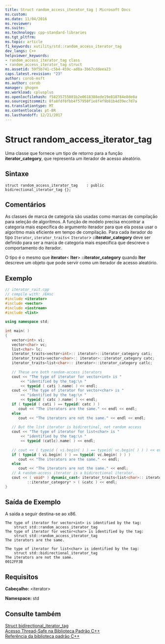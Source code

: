 ```yaml
---
title: Struct random_access_iterator_tag | Microsoft Docs
ms.custom: 
ms.date: 11/04/2016
ms.reviewer: 
ms.suite: 
ms.technology: cpp-standard-libraries
ms.tgt_pltfrm: 
ms.topic: article
f1_keywords: xutility/std::random_access_iterator_tag
dev_langs: C++
helpviewer_keywords:
- random_access_iterator_tag class
- random_access_iterator_tag struct
ms.assetid: 59f5b741-c5b4-459c-ad0a-3b67cddeea23
caps.latest.revision: "23"
author: corob-msft
ms.author: corob
manager: ghogen
ms.workload: cplusplus
ms.openlocfilehash: f58235755081b2e0618388ede19e818784e8de0a
ms.sourcegitcommit: 8fa8fdf0fbb4f57950f1e8f4f9b81b4d39ec7d7a
ms.translationtype: MT
ms.contentlocale: pt-BR
ms.lasthandoff: 12/21/2017
---
```

# <a name="randomaccessiteratortag-struct"></a>Struct random_access_iterator_tag
Uma classe que fornece um tipo de retorno para a função **iterator_category**, que representa um iterador de acesso aleatório.  
  
## <a name="syntax"></a>Sintaxe  
  
```
struct random_access_iterator_tag    : public bidirectional_iterator_tag {};
```  
  
## <a name="remarks"></a>Comentários  
 As classes de marca de categoria são usadas como marcas de compilação para seleção de algoritmos. A função de modelo precisa encontrar a categoria mais específica do argumento iterador para que ela possa usar o algoritmo mais eficiente em tempo de compilação. Para cada iterador do tipo `Iterator`, `iterator_traits`< `Iterator`> **::iterator_category** deve ser definido para ser a marca de categoria mais específica que descreve o comportamento do iterador.  
  
 O tipo é o mesmo que **iterator**\< **Iter**> **::iterator_category** quando **Iter** descreve um objeto que pode servir como um iterador de acesso aleatório.  
  
## <a name="example"></a>Exemplo  
  
```cpp  
// iterator_rait.cpp  
// compile with: /EHsc  
#include <iterator>  
#include <vector>  
#include <iostream>  
#include <list>  
  
using namespace std;  
  
int main( )  
{  
   vector<int> vi;  
   vector<char> vc;  
   list<char> lc;  
   iterator_traits<vector<int>:: iterator>::iterator_category cati;  
   iterator_traits<vector<char>:: iterator>::iterator_category catc;  
   iterator_traits<list<char>:: iterator>::iterator_category catlc;  
  
   // These are both random-access iterators  
   cout << "The type of iterator for vector<int> is "  
       << "identified by the tag:\n "   
       << typeid ( cati ).name( ) << endl;  
   cout << "The type of iterator for vector<char> is "  
       << "identified by the tag:\n "   
       << typeid ( catc ).name( ) << endl;  
   if ( typeid ( cati ) == typeid( catc ) )  
      cout << "The iterators are the same." << endl << endl;  
   else  
      cout << "The iterators are not the same." << endl << endl;  
  
   // But the list iterator is bidirectinal, not random access  
   cout << "The type of iterator for list<char> is "  
       << "identified by the tag:\n "   
       << typeid (catlc).name( ) << endl;  
  
   // cout << ( typeid ( vi.begin( ) ) == typeid( vc.begin( ) ) ) << endl;  
   if ( typeid ( vi.begin( ) ) == typeid( vc.begin( ) ) )  
      cout << "The iterators are the same." << endl;  
   else  
      cout << "The iterators are not the same." << endl;  
   // A random-access iterator is a bidirectional iterator.  
   cout << ( void* ) dynamic_cast< iterator_traits<list<char>:: iterator>  
          ::iterator_category* > ( &catc ) << endl;  
}  
```  
  
## <a name="sample-output"></a>Saída de Exemplo  
 A saída a seguir destina-se ao x86.  
  
```
The type of iterator for vector<int> is identified by the tag:
    struct std::random_access_iterator_tag
The type of iterator for vector<char> is identified by the tag:
    struct std::random_access_iterator_tag
The iterators are the same.

The type of iterator for list<char> is identified by the tag:
    struct std::bidirectional_iterator_tag
The iterators are not the same.
0012FF3B
```  
  
## <a name="requirements"></a>Requisitos  
 **Cabeçalho:** \<iterator>  
  
 **Namespace:** std  
  
## <a name="see-also"></a>Consulte também  
 [Struct bidirectional_iterator_tag](../standard-library/bidirectional-iterator-tag-struct.md)   
 [Acesso Thread-Safe na Biblioteca Padrão C++](../standard-library/thread-safety-in-the-cpp-standard-library.md)   
 [Referência da biblioteca padrão C++](../standard-library/cpp-standard-library-reference.md)



